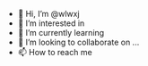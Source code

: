 - 👋 Hi, I’m @wlwxj
- 👀 I’m interested in 
- 🌱 I’m currently learning 
- 💞️ I’m looking to collaborate on ...
- 📫 How to reach me 

<!---
wlwxj/wlwxj is a ✨ special ✨ repository because its `README.md` (this file) appears on your GitHub profile.
You can click the Preview link to take a look at your changes.
--->
